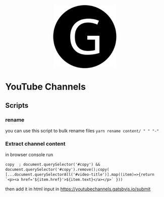 <div align="center">
    <img src="static/logos/logo-1024.png" alt="Logo" width='200px' height='200px'/>
</div>

# YouTube Channels


## Scripts
### rename
you can use this script to bulk rename files
`yarn rename content/ " " "-"`


### Extract channel content
in browser console run 
```
copy  ; document.querySelector('#copy') && document.querySelector('#copy').remove();copy( [...document.querySelectorAll('#video-title')].map((item)=>{return `<p><a href='${item.href}'>${item.text}</a></p>` }))
```
then add it in html input in https://youtubechannels.gatsbyjs.io/submit
